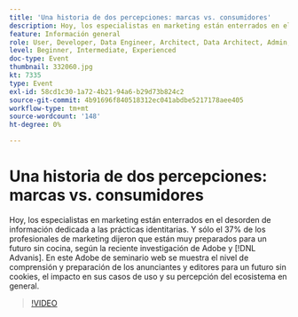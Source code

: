 ```yaml
---
title: 'Una historia de dos percepciones: marcas vs. consumidores'
description: Hoy, los especialistas en marketing están enterrados en el desorden de información dedicada a las prácticas identitarias. Y sólo el 37% de los profesionales de marketing dijeron que están muy preparados para un futuro sin cocina, según una reciente investigación de Adobe y Advanis. En este Adobe de seminario web se muestra el nivel de comprensión y preparación de los anunciantes y editores para un futuro sin cookies, el impacto en sus casos de uso y su percepción del ecosistema en general.
feature: Información general
role: User, Developer, Data Engineer, Architect, Data Architect, Admin, Leader
level: Beginner, Intermediate, Experienced
doc-type: Event
thumbnail: 332060.jpg
kt: 7335
type: Event
exl-id: 58cd1c30-1a72-4b21-94a6-b29d73b824c2
source-git-commit: 4b91696f840518312ec041abdbe5217178aee405
workflow-type: tm+mt
source-wordcount: '148'
ht-degree: 0%

---
```


# Una historia de dos percepciones: marcas vs. consumidores

Hoy, los especialistas en marketing están enterrados en el desorden de información dedicada a las prácticas identitarias. Y sólo el 37% de los profesionales de marketing dijeron que están muy preparados para un futuro sin cocina, según la reciente investigación de Adobe y [!DNL Advanis]. En este Adobe de seminario web se muestra el nivel de comprensión y preparación de los anunciantes y editores para un futuro sin cookies, el impacto en sus casos de uso y su percepción del ecosistema en general.

>[!VIDEO](https://video.tv.adobe.com/v/332060/?quality=12&learn=on)
